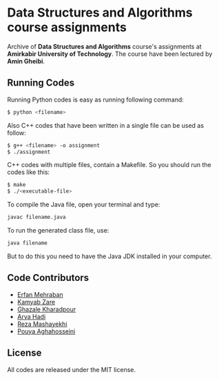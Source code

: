 # Data Structures and Algorithms course assignments

Archive of **Data Structures and Algorithms** course's assignments at **Amirkabir University of Technology**. The course have been lectured by **Amin Gheibi**.


## Running Codes

Running Python codes is easy as running following command:
```bash
$ python <filename>
```
Also C++ codes that have been written in a single file can be used as follow:
```bash
$ g++ <filename> -o assignment
$ ./assignment
```
C++ codes with multiple files, contain a Makefile. So you should run the codes like this:
```bash
$ make
$ ./<executable-file>
```
To compile the  Java file, open your terminal and type:
```bash
javac filename.java
```
To run the generated class file, use:
```bash
java filename
```
But to do this you need to have the Java JDK installed in your computer.


## Code Contributors

* [Erfan Mehraban](http://erfanmehraban.ir)
* [Kamyab Zare](https://github.com/kamyab98)
* [Ghazale Kharadpour](https://github.com/gazelle98)
* [Arya Hadi](http://aryaha.com)
* [Reza Mashayekhi](https://github.com/RezaMashayekhi)
* [Pouya Aghahosseini](https://github.com/pouya318)

## License

All codes are released under the MIT license.
